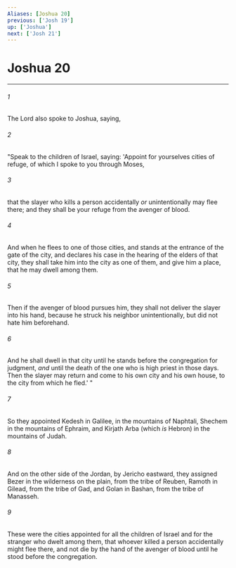 ```yaml
---
Aliases: [Joshua 20]
previous: ['Josh 19']
up: ['Joshua']
next: ['Josh 21']
---
```

# Joshua 20

***


###### 1 
The Lord also spoke to Joshua, saying, 

###### 2 
"Speak to the children of Israel, saying: 'Appoint for yourselves cities of refuge, of which I spoke to you through Moses, 

###### 3 
that the slayer who kills a person accidentally _or_ unintentionally may flee there; and they shall be your refuge from the avenger of blood. 

###### 4 
And when he flees to one of those cities, and stands at the entrance of the gate of the city, and declares his case in the hearing of the elders of that city, they shall take him into the city as one of them, and give him a place, that he may dwell among them. 

###### 5 
Then if the avenger of blood pursues him, they shall not deliver the slayer into his hand, because he struck his neighbor unintentionally, but did not hate him beforehand. 

###### 6 
And he shall dwell in that city until he stands before the congregation for judgment, _and_ until the death of the one who is high priest in those days. Then the slayer may return and come to his own city and his own house, to the city from which he fled.' " 

###### 7 
So they appointed Kedesh in Galilee, in the mountains of Naphtali, Shechem in the mountains of Ephraim, and Kirjath Arba (which _is_ Hebron) in the mountains of Judah. 

###### 8 
And on the other side of the Jordan, by Jericho eastward, they assigned Bezer in the wilderness on the plain, from the tribe of Reuben, Ramoth in Gilead, from the tribe of Gad, and Golan in Bashan, from the tribe of Manasseh. 

###### 9 
These were the cities appointed for all the children of Israel and for the stranger who dwelt among them, that whoever killed a person accidentally might flee there, and not die by the hand of the avenger of blood until he stood before the congregation.
